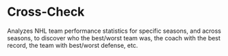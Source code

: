 # Cross-Check

Analyzes NHL team performance statistics for specific seasons, and across seasons, to discover who the best/worst team was, the coach with the best record, the team with best/worst defense, etc.

